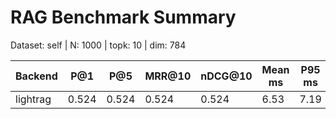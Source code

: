 # RAG Benchmark Summary
Dataset: self | N: 1000 | topk: 10 | dim: 784

| Backend | P@1 | P@5 | MRR@10 | nDCG@10 | Mean ms | P95 ms |
|---------|-----|-----|--------|---------|---------|--------|
| lightrag | 0.524 | 0.524 | 0.524 | 0.524 | 6.53 | 7.19 |